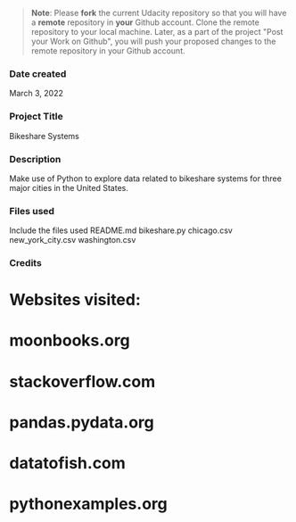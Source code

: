 >**Note**: Please **fork** the current Udacity repository so that you will have a **remote** repository in **your** Github account. Clone the remote repository to your local machine. Later, as a part of the project "Post your Work on Github", you will push your proposed changes to the remote repository in your Github account.

### Date created
March 3, 2022

### Project Title
Bikeshare Systems

### Description
Make use of Python to explore data related to bikeshare systems for three major cities in the United States.

### Files used
Include the files used
README.md
bikeshare.py
chicago.csv
new_york_city.csv
washington.csv

### Credits
# Websites visited:
# moonbooks.org
# stackoverflow.com
# pandas.pydata.org
# datatofish.com
# pythonexamples.org
